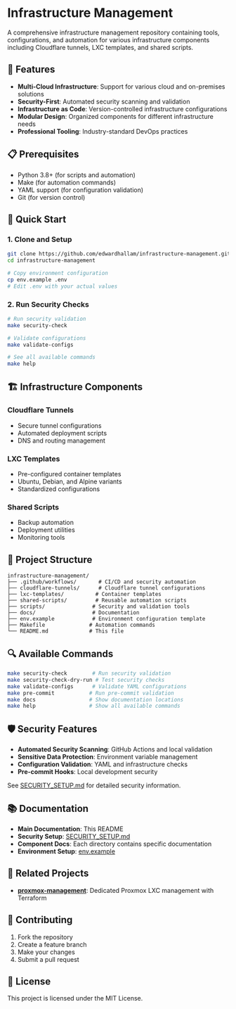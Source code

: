 # Infrastructure Management

A comprehensive infrastructure management repository containing tools, configurations, and automation for various infrastructure components including Cloudflare tunnels, LXC templates, and shared scripts.

## 🚀 Features

- **Multi-Cloud Infrastructure**: Support for various cloud and on-premises solutions
- **Security-First**: Automated security scanning and validation
- **Infrastructure as Code**: Version-controlled infrastructure configurations
- **Modular Design**: Organized components for different infrastructure needs
- **Professional Tooling**: Industry-standard DevOps practices

## 📋 Prerequisites

- Python 3.8+ (for scripts and automation)
- Make (for automation commands)
- YAML support (for configuration validation)
- Git (for version control)

## 🔧 Quick Start

### 1. Clone and Setup

```bash
git clone https://github.com/edwardhallam/infrastructure-management.git
cd infrastructure-management

# Copy environment configuration
cp env.example .env
# Edit .env with your actual values
```

### 2. Run Security Checks

```bash
# Run security validation
make security-check

# Validate configurations
make validate-configs

# See all available commands
make help
```

## 🏗️ Infrastructure Components

### Cloudflare Tunnels
- Secure tunnel configurations
- Automated deployment scripts
- DNS and routing management

### LXC Templates
- Pre-configured container templates
- Ubuntu, Debian, and Alpine variants
- Standardized configurations

### Shared Scripts
- Backup automation
- Deployment utilities
- Monitoring tools

## 📁 Project Structure

```
infrastructure-management/
├── .github/workflows/       # CI/CD and security automation
├── cloudflare-tunnels/      # Cloudflare tunnel configurations
├── lxc-templates/          # Container templates
├── shared-scripts/         # Reusable automation scripts
├── scripts/               # Security and validation tools
├── docs/                  # Documentation
├── env.example            # Environment configuration template
├── Makefile              # Automation commands
└── README.md             # This file
```

## 🔍 Available Commands

```bash
make security-check        # Run security validation
make security-check-dry-run # Test security checks
make validate-configs      # Validate YAML configurations
make pre-commit           # Run pre-commit validation
make docs                 # Show documentation locations
make help                 # Show all available commands
```

## 🛡️ Security Features

- **Automated Security Scanning**: GitHub Actions and local validation
- **Sensitive Data Protection**: Environment variable management
- **Configuration Validation**: YAML and infrastructure checks
- **Pre-commit Hooks**: Local development security

See [SECURITY_SETUP.md](SECURITY_SETUP.md) for detailed security information.

## 📚 Documentation

- **Main Documentation**: This README
- **Security Setup**: [SECURITY_SETUP.md](SECURITY_SETUP.md)
- **Component Docs**: Each directory contains specific documentation
- **Environment Setup**: [env.example](env.example)

## 🔗 Related Projects

- **[proxmox-management](https://github.com/edwardhallam/proxmox-management)**: Dedicated Proxmox LXC management with Terraform

## 🤝 Contributing

1. Fork the repository
2. Create a feature branch
3. Make your changes
4. Submit a pull request

## 📄 License

This project is licensed under the MIT License.

